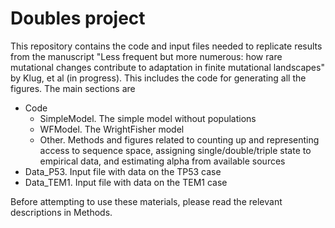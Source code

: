 # Doubles project

This repository contains the code and input files needed to replicate results from the manuscript "Less frequent but more numerous: how rare mutational changes contribute to adaptation in finite mutational landscapes" by Klug, et al (in progress). This includes the code for generating all the figures. The main sections are 

* Code
  * SimpleModel. The simple model without populations
  * WFModel. The WrightFisher model
  * Other. Methods and figures related to counting up and representing access to sequence space, assigning single/double/triple state to empirical data, and estimating alpha from available sources
* Data_P53. Input file with data on the TP53 case
* Data_TEM1. Input file with data on the TEM1 case

Before attempting to use these materials, please read the relevant descriptions in Methods. 

